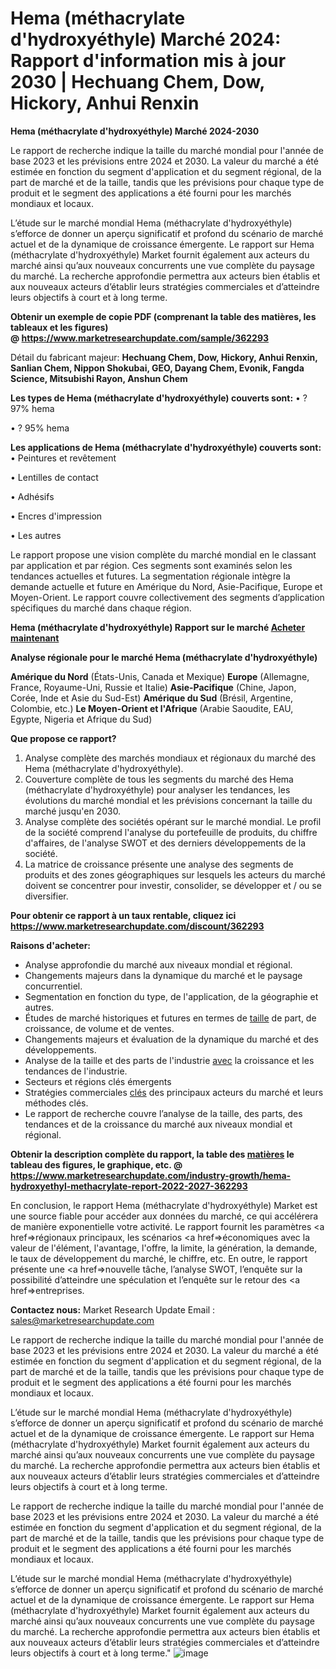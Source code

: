 # Hema (méthacrylate d'hydroxyéthyle) Marché 2024: Rapport d'information mis à jour 2030 | Hechuang Chem, Dow, Hickory, Anhui Renxin

<strong>Hema (méthacrylate d'hydroxyéthyle) Marché 2024-2030</strong>

Le rapport de recherche indique la taille du marché mondial pour l'année de base 2023 et les prévisions entre 2024 et 2030. La valeur du marché a été estimée en fonction du segment d'application et du segment régional, de la part de marché et de la taille, tandis que les prévisions pour chaque type de produit et le segment des applications a été fourni pour les marchés mondiaux et locaux.

L’étude sur le marché mondial Hema (méthacrylate d'hydroxyéthyle) s’efforce de donner un aperçu significatif et profond du scénario de marché actuel et de la dynamique de croissance émergente. Le rapport sur Hema (méthacrylate d'hydroxyéthyle) Market fournit également aux acteurs du marché ainsi qu’aux nouveaux concurrents une vue complète du paysage du marché. La recherche approfondie permettra aux acteurs bien établis et aux nouveaux acteurs d’établir leurs stratégies commerciales et d’atteindre leurs objectifs à court et à long terme.

<strong><b>Obtenir un exemple de copie PDF (comprenant la table des matières, les tableaux et les figures) @ </b></strong><strong><a href=http://www.marketresearchupdate.com/sample/362293>https://www.marketresearchupdate.com/sample/362293</a></strong></u></a></strong>

Détail du fabricant majeur:
<strong>Hechuang Chem, Dow, Hickory, Anhui Renxin, Sanlian Chem, Nippon Shokubai, GEO, Dayang Chem, Evonik, Fangda Science, Mitsubishi Rayon, Anshun Chem</strong>

<strong>Les types de Hema (méthacrylate d'hydroxyéthyle) couverts sont:</strong>
• ? 97% hema

• ? 95% hema

<strong>Les applications de Hema (méthacrylate d'hydroxyéthyle) couverts sont:</strong>
• Peintures et revêtement

• Lentilles de contact

• Adhésifs

• Encres d'impression

• Les autres

Le rapport propose une vision complète du marché mondial en le classant par application et par région. Ces segments sont examinés selon les tendances actuelles et futures. La segmentation régionale intègre la demande actuelle et future en Amérique du Nord, Asie-Pacifique, Europe et Moyen-Orient. Le rapport couvre collectivement des segments d’application spécifiques du marché dans chaque région.

<strong>Hema (méthacrylate d'hydroxyéthyle) Rapport sur le marché <a href=https://www.marketresearchupdate.com/buynow/362293> Acheter maintenant </a></strong></a></strong>

<strong>Analyse régionale pour le marché Hema (méthacrylate d'hydroxyéthyle)</strong>

<strong>Amérique du Nord</strong> (États-Unis, Canada et Mexique)
<strong>Europe</strong> (Allemagne, France, Royaume-Uni, Russie et Italie)
<strong>Asie-Pacifique</strong> (Chine, Japon, Corée, Inde et Asie du Sud-Est)
<strong>Amérique du Sud</strong> (Brésil, Argentine, Colombie, etc.)
<strong>Le Moyen-Orient et l'Afrique</strong> (Arabie Saoudite, EAU, Egypte, Nigeria et Afrique du Sud)

<strong>Que propose ce rapport?</strong>

1) Analyse complète des marchés mondiaux et régionaux du marché des Hema (méthacrylate d'hydroxyéthyle).
2) Couverture complète de tous les segments du marché des Hema (méthacrylate d'hydroxyéthyle) pour analyser les tendances, les évolutions du marché mondial et les prévisions concernant la taille du marché jusqu'en 2030.
3) Analyse complète des sociétés opérant sur le marché mondial. Le profil de la société comprend l'analyse du portefeuille de produits, du chiffre d'affaires, de l'analyse SWOT et des derniers développements de la société.
4) La matrice de croissance présente une analyse des segments de produits et des zones géographiques sur lesquels les acteurs du marché doivent se concentrer pour investir, consolider, se développer et / ou se diversifier.

<strong>Pour obtenir ce rapport à un taux rentable, cliquez ici</strong>
<strong><a href=https://www.marketresearchupdate.com/discount/362293>https://www.marketresearchupdate.com/discount/362293</a></strong></b></u></strong></a>

<strong>Raisons d'acheter:</strong>
<ul>
  <li>Analyse approfondie du marché aux niveaux mondial et régional.</li>
  <li>Changements majeurs dans la dynamique du marché et le paysage concurrentiel.</li>
  <li>Segmentation en fonction du type, de l'application, de la géographie et autres.</li>
  <li>Études de marché historiques et futures en termes de <a href=>taille</a> de part, de croissance, de volume et de ventes.</li>
  <li>Changements majeurs et évaluation de la dynamique du marché et des développements.</li>
  <li>Analyse de la taille et des parts de l'industrie <a href=>avec</a> la croissance et les tendances de l'industrie.</li>
  <li>Secteurs et régions clés émergents</li>
  <li>Stratégies commerciales <a href=>clés</a> des principaux acteurs du marché et leurs méthodes clés.</li>
  <li>Le rapport de recherche couvre l’analyse de la taille, des parts, des tendances et de la croissance du marché aux niveaux mondial et régional.</li>
</ul>
<strong><b>Obtenir la description complète du rapport, la table des <a href=>matières</a> le tableau des figures, le graphique, etc. @ </b></strong> <strong><a href=https://www.marketresearchupdate.com/industry-growth/hema-hydroxyethyl-methacrylate-report-2022-2027-362293>https://www.marketresearchupdate.com/industry-growth/hema-hydroxyethyl-methacrylate-report-2022-2027-362293</a></strong></a></strong>

En conclusion, le rapport Hema (méthacrylate d'hydroxyéthyle) Market est une source fiable pour accéder aux données du marché, ce qui accélérera de manière exponentielle votre activité. Le rapport fournit les paramètres <a href=>régionaux</a> principaux, les scénarios <a href=>économiques</a> avec la valeur de l'élément, l'avantage, l'offre, la limite, la génération, la demande, le taux de développement du marché, le chiffre, etc. En outre, le rapport présente une <a href=>nouvelle</a> tâche, l’analyse SWOT, l’enquête sur la possibilité d’atteindre une spéculation et l’enquête sur le retour des <a href=>entreprises.</a>

<strong>Contactez nous:</strong>
Market Research Update
Email : sales@marketresearchupdate.com

Le rapport de recherche indique la taille du marché mondial pour l'année de base 2023 et les prévisions entre 2024 et 2030. La valeur du marché a été estimée en fonction du segment d'application et du segment régional, de la part de marché et de la taille, tandis que les prévisions pour chaque type de produit et le segment des applications a été fourni pour les marchés mondiaux et locaux.

L’étude sur le marché mondial Hema (méthacrylate d'hydroxyéthyle) s’efforce de donner un aperçu significatif et profond du scénario de marché actuel et de la dynamique de croissance émergente. Le rapport sur Hema (méthacrylate d'hydroxyéthyle) Market fournit également aux acteurs du marché ainsi qu’aux nouveaux concurrents une vue complète du paysage du marché. La recherche approfondie permettra aux acteurs bien établis et aux nouveaux acteurs d’établir leurs stratégies commerciales et d’atteindre leurs objectifs à court et à long terme.

Le rapport de recherche indique la taille du marché mondial pour l'année de base 2023 et les prévisions entre 2024 et 2030. La valeur du marché a été estimée en fonction du segment d'application et du segment régional, de la part de marché et de la taille, tandis que les prévisions pour chaque type de produit et le segment des applications a été fourni pour les marchés mondiaux et locaux.

L’étude sur le marché mondial Hema (méthacrylate d'hydroxyéthyle) s’efforce de donner un aperçu significatif et profond du scénario de marché actuel et de la dynamique de croissance émergente. Le rapport sur Hema (méthacrylate d'hydroxyéthyle) Market fournit également aux acteurs du marché ainsi qu’aux nouveaux concurrents une vue complète du paysage du marché. La recherche approfondie permettra aux acteurs bien établis et aux nouveaux acteurs d’établir leurs stratégies commerciales et d’atteindre leurs objectifs à court et à long terme."
![image](https://github.com/proteekoffice/Market-Research-Trends/assets/158455457/9bda6e02-6c9f-4219-9d3c-2bc4718b25a3)
